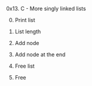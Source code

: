 0x13. C - More singly linked lists

0. Print list

1. List length

2. Add node

3. Add node at the end


4. Free list

5. Free
